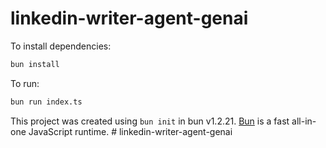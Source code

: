 # linkedin-writer-agent-genai

To install dependencies:

```bash
bun install
```

To run:

```bash
bun run index.ts
```

This project was created using `bun init` in bun v1.2.21. [Bun](https://bun.com) is a fast all-in-one JavaScript runtime.
#   l i n k e d i n - w r i t e r - a g e n t - g e n a i  
 
